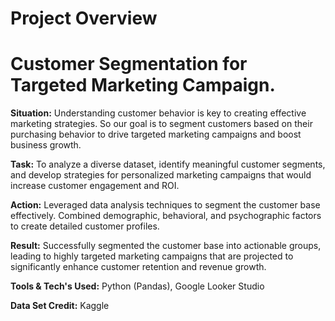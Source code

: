 # Project Overview

# Customer Segmentation for Targeted Marketing Campaign.

**Situation:** Understanding customer behavior is key to creating effective marketing strategies. So our goal is to segment customers based on their purchasing behavior to drive targeted marketing campaigns and boost business growth.

**Task:** To analyze a diverse dataset, identify meaningful customer segments, and develop strategies for personalized marketing campaigns that would increase customer engagement and ROI.

**Action:** Leveraged data analysis techniques to segment the customer base effectively. Combined demographic, behavioral, and psychographic factors to create detailed customer profiles.

**Result:** Successfully segmented the customer base into actionable groups, leading to highly targeted marketing campaigns that are projected to significantly enhance customer retention and revenue growth.


**Tools & Tech's Used:** Python (Pandas), Google Looker Studio

**Data Set Credit:** Kaggle
